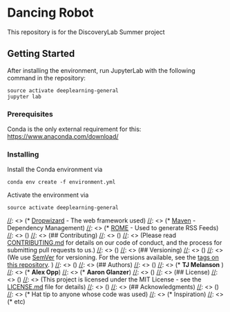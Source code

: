 # Dancing Robot

This repository is for the DiscoveryLab Summer project

## Getting Started
After installing the environment, run JupyterLab with the following command in the repository:

```
source activate deeplearning-general
jupyter lab
```

### Prerequisites

Conda is the only external requirement for this: https://www.anaconda.com/download/

### Installing

Install the Conda environment via
```
conda env create -f environment.yml
```

Activate the environment via

```
source activate deeplearning-general
```

[//]: <> (TODO:)
[//]: <> (## Running the tests)
[//]: <> ()
[//]: <> ()
[//]: <> (### Break down into end to end tests)
[//]: <> ()
[//]: <> (Explain what these tests test and why)
[//]: <> ()
[//]: <> (```)
[//]: <> (Give an example)
[//]: <> (```)
[//]: <> ()
[//]: <> (### And coding style tests)
[//]: <> ()
[//]: <> (Explain what these tests test and why)
[//]: <> ()
[//]: <> (```)
[//]: <> (Give an example)
[//]: <> (```)
[//]: <> ()
[//]: <> (## Deployment)
[//]: <> ()
[//]: <> (Add additional notes about how to deploy this on a live system)
[//]: <> ()
[//]: <> (## Built With)
[//]: <> ()
[//]: <> (* [Dropwizard](http://www.dropwizard.io/1.0.2/docs/) - The web framework used)
[//]: <> (* [Maven](https://maven.apache.org/) - Dependency Management)
[//]: <> (* [ROME](https://rometools.github.io/rome/) - Used to generate RSS Feeds)
[//]: <> ()
[//]: <> (## Contributing)
[//]: <> ()
[//]: <> (Please read [CONTRIBUTING.md](https://gist.github.com/PurpleBooth/b24679402957c63ec426) for details on our code of conduct, and the process for submitting pull requests to us.)
[//]: <> ()
[//]: <> (## Versioning)
[//]: <> ()
[//]: <> (We use [SemVer](http://semver.org/) for versioning. For the versions available, see the [tags on this repository](https://github.com/your/project/tags). )
[//]: <> ()
[//]: <> (## Authors)
[//]: <> ()
[//]: <> (* **TJ Melanson** )
[//]: <> (* **Alex Opp**)
[//]: <> (* **Aaron Glanzer**)
[//]: <> ()
[//]: <> (## License)
[//]: <> ()
[//]: <> (This project is licensed under the MIT License - see the [LICENSE.md](LICENSE.md) file for details)
[//]: <> ()
[//]: <> (## Acknowledgments)
[//]: <> ()
[//]: <> (* Hat tip to anyone whose code was used)
[//]: <> (* Inspiration)
[//]: <> (* etc)

